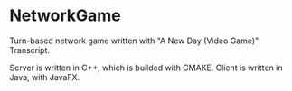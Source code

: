# NetworkGame
Turn-based network game written with "A New Day (Video Game)" Transcript.

Server is written in C++, which is builded with CMAKE.
Client is written in Java, with JavaFX.
